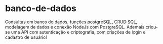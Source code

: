 # banco-de-dados
Consultas em banco de dados, funções postgreSQL, CRUD SQL, modelagem de dados e conexão NodeJs com PostgreSQL. Ademais criou-se uma API com autenticação e criptografia, com criações de login e cadastro de usuário!

